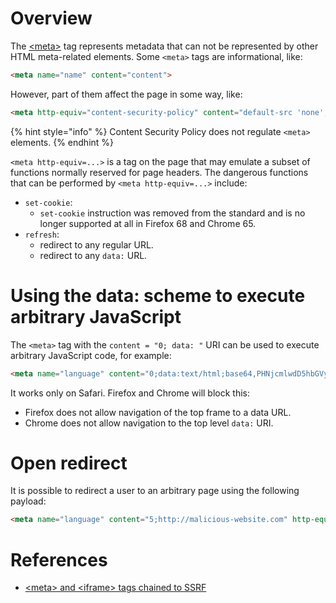 # Overview

The [&lt;meta&gt;](https://developer.mozilla.org/en-US/docs/Web/HTML/Element/meta) tag represents metadata that can not be represented by other HTML meta-related elements. Some `<meta>` tags are informational, like:

```html
<meta name="name" content="content">
```

However, part of them affect the page in some way, like:

```html
<meta http-equiv="content-security-policy" content="default-src 'none'; base-uri 'self'">
```

{% hint style="info" %}
Content Security Policy does not regulate `<meta>` elements.
{% endhint %}

`<meta http-equiv=...>` is a tag on the page that may emulate a subset of functions normally reserved for page headers. The dangerous functions that can be performed by `<meta http-equiv=...>` include:
- `set-cookie`:
    - `set-cookie` instruction was removed from the standard and is no longer supported at all in Firefox 68 and Chrome 65.
- `refresh`:
    - redirect to any regular URL.
    - redirect to any `data:` URL.

# Using the data: scheme to execute arbitrary JavaScript

The `<meta>` tag with the `content = "0; data: "` URI can be used to execute arbitrary JavaScript code, for example:

```html
<meta name="language" content="0;data:text/html;base64,PHNjcmlwdD5hbGVydCgxKTwvc2NyaXB0Pg==" http-equiv="refresh"/>
```

It works only on Safari. Firefox and Chrome will block this:
- Firefox does not allow navigation of the top frame to a data URL.
- Chrome does not allow navigation to the top level `data:` URI.

# Open redirect

It is possible to redirect a user to an arbitrary page using the following payload:

```html
<meta name="language" content="5;http://malicious-website.com" http-equiv="refresh"/>
```

# References

- [&lt;meta&gt; and &lt;iframe&gt; tags chained to SSRF](https://medium.com/@know.0nix/hunting-good-bugs-with-only-html-d8fd40d17b38)

